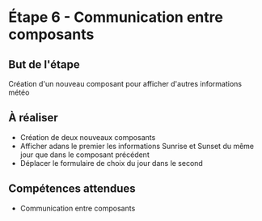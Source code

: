 # Étape 6 - Communication entre composants

## But de l'étape

Création d'un nouveau composant pour afficher d'autres informations météo

## À réaliser

* Création de deux nouveaux composants
* Afficher adans le premier les informations Sunrise et Sunset du même jour que dans le composant précédent
* Déplacer le formulaire de choix du jour dans le second

## Compétences attendues

* Communication entre composants
